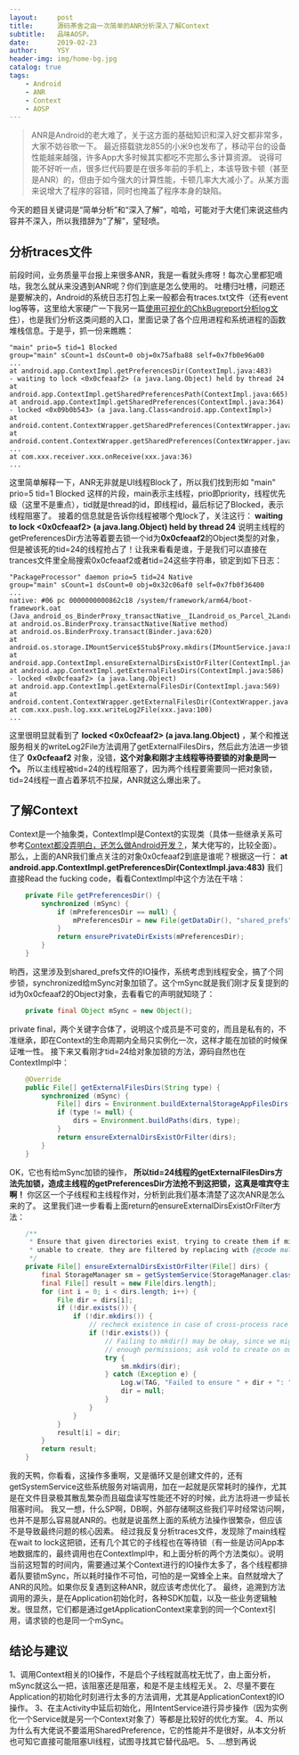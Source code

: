 ```yaml
---
layout:     post
title:      源码茶舍之由一次简单的ANR分析深入了解Context
subtitle:   品味AOSP。
date:       2019-02-23
author:     YSY
header-img: img/home-bg.jpg
catalog: true
tags:
    - Android
    - ANR
    - Context
    - AOSP
---
```


> ANR是Android的老大难了，关于这方面的基础知识和深入好文都非常多，大家不妨谷歌一下。
> 最近搭载骁龙855的小米9也发布了，移动平台的设备性能越来越强，许多App大多时候其实都吃不完那么多计算资源。
> 说得可能不好听一点，很多烂代码要是在很多年前的手机上，本该导致卡顿（甚至是ANR）的，但由于如今强大的计算性能，卡顿几率大大减小了。从某方面来说增大了程序的容错，同时也掩盖了程序本身的缺陷。

今天的题目关键词是“简单分析”和“深入了解”，哈哈，可能对于大佬们来说这些内容并不深入，所以我措辞为“了解”，望轻喷。

## 分析traces文件

前段时间，业务质量平台报上来很多ANR，我是一看就头疼呀！每次心里都犯嘀咕，我怎么就从来没遇到ANR呢？你们到底是怎么使用的。
吐槽归吐槽，问题还是要解决的，Android的系统日志打包上来一般都会有traces.txt文件（还有event log等等，这里给大家硬广一下我另一篇[使用可视化的ChkBugreport分析log文件](https://blog.csdn.net/ysy950803/article/details/83214432)），也是我们分析这类问题的入口，里面记录了各个应用进程和系统进程的函数堆栈信息。于是乎，抓一份来瞧瞧：

```
"main" prio=5 tid=1 Blocked
group="main" sCount=1 dsCount=0 obj=0x75afba88 self=0x7fb0e96a00
...
at android.app.ContextImpl.getPreferencesDir(ContextImpl.java:483)
- waiting to lock <0x0cfeaaf2> (a java.lang.Object) held by thread 24
at android.app.ContextImpl.getSharedPreferencesPath(ContextImpl.java:665)
at android.app.ContextImpl.getSharedPreferences(ContextImpl.java:364)
- locked <0x09b0b543> (a java.lang.Class<android.app.ContextImpl>)
at android.content.ContextWrapper.getSharedPreferences(ContextWrapper.java:174)
at android.content.ContextWrapper.getSharedPreferences(ContextWrapper.java:174)
...
at com.xxx.receiver.xxx.onReceive(xxx.java:36)
...
```

这里简单解释一下，ANR无非就是UI线程Block了，所以我们找到形如 "main" prio=5 tid=1 Blocked 这样的片段，main表示主线程，prio即priority，线程优先级（这里不是重点），tid就是thread的id，即线程id，最后标记了Blocked，表示线程阻塞了。
接着的信息就是告诉你线程被哪个鬼lock了，关注这行：
**waiting to lock <0x0cfeaaf2> (a java.lang.Object) held by thread 24**
说明主线程的getPreferencesDir方法等着要去锁一个id为**0x0cfeaaf2**的Object类型的对象，但是被该死的tid=24的线程抢占了！让我来看看是谁，于是我们可以直接在trances文件里全局搜索0x0cfeaaf2或者tid=24这些字符串，锁定到如下日志：

```
"PackageProcessor" daemon prio=5 tid=24 Native
group="main" sCount=1 dsCount=0 obj=0x32c06af0 self=0x7fb0f36400
...
native: #06 pc 0000000000862c18 /system/framework/arm64/boot-framework.oat (Java_android_os_BinderProxy_transactNative__ILandroid_os_Parcel_2Landroid_os_Parcel_2I+196)
at android.os.BinderProxy.transactNative(Native method)
at android.os.BinderProxy.transact(Binder.java:620)
at android.os.storage.IMountService$Stub$Proxy.mkdirs(IMountService.java:870)
at android.app.ContextImpl.ensureExternalDirsExistOrFilter(ContextImpl.java:2228)
at android.app.ContextImpl.getExternalFilesDirs(ContextImpl.java:586)
- locked <0x0cfeaaf2> (a java.lang.Object)
at android.app.ContextImpl.getExternalFilesDir(ContextImpl.java:569)
at android.content.ContextWrapper.getExternalFilesDir(ContextWrapper.java:243)
at com.xxx.push.log.xxx.writeLog2File(xxx.java:100)
...
```

这里很明显就看到了 **locked <0x0cfeaaf2> (a java.lang.Object)** ，某个和推送服务相关的writeLog2File方法调用了getExternalFilesDirs，然后此方法进一步锁住了 **0x0cfeaaf2** 对象，没错，**这个对象和刚才主线程等待要锁的对象是同一个。**
所以主线程被tid=24的线程阻塞了，因为两个线程要需要同一把对象锁，tid=24线程一直占着茅坑不拉屎，ANR就这么爆出来了。

## 了解Context

Context是一个抽象类，ContextImpl是Context的实现类（具体一些继承关系可参考[Context都没弄明白，还怎么做Android开发？](https://www.jianshu.com/p/94e0f9ab3f1d)，某大佬写的，比较全面）。
那么，上面的ANR我们重点关注的对象0x0cfeaaf2到底是谁呢？根据这一行：
**at android.app.ContextImpl.getPreferencesDir(ContextImpl.java:483)**
我们直接Read the fucking code，看看ContextImpl中这个方法在干啥：

```java
    private File getPreferencesDir() {
        synchronized (mSync) {
            if (mPreferencesDir == null) {
                mPreferencesDir = new File(getDataDir(), "shared_prefs");
            }
            return ensurePrivateDirExists(mPreferencesDir);
        }
    }
```

哟西，这里涉及到shared_prefs文件的IO操作，系统考虑到线程安全，搞了个同步锁，synchronized给mSync对象加锁了。这个mSync就是我们刚才反复提到的id为0x0cfeaaf2的Object对象，去看看它的声明就知晓了：

```java
    private final Object mSync = new Object();
```

private final，两个关键字合体了，说明这个成员是不可变的，而且是私有的，不准继承，即在Context的生命周期内全局只实例化一次，这样才能在加锁的时候保证唯一性。
接下来又看刚才tid=24给对象加锁的方法，源码自然也在ContextImpl中：

```java
    @Override
    public File[] getExternalFilesDirs(String type) {
        synchronized (mSync) {
            File[] dirs = Environment.buildExternalStorageAppFilesDirs(getPackageName());
            if (type != null) {
                dirs = Environment.buildPaths(dirs, type);
            }
            return ensureExternalDirsExistOrFilter(dirs);
        }
    }
```

OK，它也有给mSync加锁的操作， **所以tid=24线程的getExternalFilesDirs方法先加锁，造成主线程的getPreferencesDir方法抢不到这把锁，这真是喧宾夺主啊！** 你区区一个子线程和主线程作对，分析到此我们基本清楚了这次ANR是怎么来的了。
这里我们进一步看看上面return的ensureExternalDirsExistOrFilter方法：

```java
    /**
     * Ensure that given directories exist, trying to create them if missing. If
     * unable to create, they are filtered by replacing with {@code null}.
     */
    private File[] ensureExternalDirsExistOrFilter(File[] dirs) {
        final StorageManager sm = getSystemService(StorageManager.class);
        final File[] result = new File[dirs.length];
        for (int i = 0; i < dirs.length; i++) {
            File dir = dirs[i];
            if (!dir.exists()) {
                if (!dir.mkdirs()) {
                    // recheck existence in case of cross-process race
                    if (!dir.exists()) {
                        // Failing to mkdir() may be okay, since we might not have
                        // enough permissions; ask vold to create on our behalf.
                        try {
                            sm.mkdirs(dir);
                        } catch (Exception e) {
                            Log.w(TAG, "Failed to ensure " + dir + ": " + e);
                            dir = null;
                        }
                    }
                }
            }
            result[i] = dir;
        }
        return result;
    }
```

我的天鸭，你看看，这操作多重啊，又是循环又是创建文件的，还有getSystemService这些系统服务对端调用，加在一起就是灰常耗时的操作，尤其是在文件目录极其散乱繁杂而且磁盘读写性能还不好的时候，此方法将进一步延长阻塞时间。
我又一想，什么SP啊，DB啊，外部存储啊这些我们平时经常访问啊，也并不是那么容易就ANR的。也就是说虽然上面的系统方法操作很繁杂，但应该不是导致最终问题的核心因素。
经过我反复分析traces文件，发现除了main线程在wait to lock这把锁，还有几个其它的子线程也在等待锁（有一些是访问App本地数据库的，最终调用也在ContextImpl中，和上面分析的两个方法类似）。说明当前这短暂的时间内，需要通过某个Context进行的IO操作太多了，各个线程都排着队要锁mSync，所以耗时操作不可怕，可怕的是一窝蜂全上来。自然就增大了ANR的风险。如果你反复遇到这种ANR，就应该考虑优化了。
最终，追溯到方法调用的源头，是在Application初始化时，各种SDK加载，以及一些业务逻辑触发。很显然，它们都是通过getApplicationContext来拿到的同一个Context引用，请求锁的也是同一个mSync。

## 结论与建议

1、调用Context相关的IO操作，不是启个子线程就高枕无忧了，由上面分析，mSync就这么一把，该阻塞还是阻塞，和是不是主线程无关。
2、尽量不要在Application的初始化时刻进行太多的方法调用，尤其是ApplicationContext的IO操作。
3、在主Activity中延后初始化，用IntentService进行异步操作（因为实例化一个Service就是另一个Context对象了）等都是比较好的优化方案。
4、所以为什么有大佬说不要滥用SharedPreference，它的性能并不是很好，从本文分析也可知它直接可能阻塞UI线程，试图寻找其它替代品吧。
5、...想到再说
